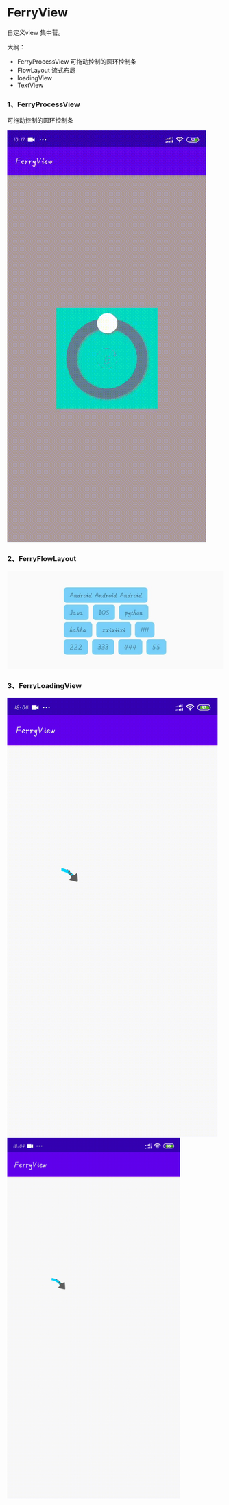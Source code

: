 # FerryView

自定义view 集中营。

大纲：
- FerryProcessView 可拖动控制的圆环控制条
- FlowLayout 流式布局
- loadingView
- TextView


### 1、FerryProcessView

可拖动控制的圆环控制条

![FerryProcessView](/效果图/ferry_processview/ferry_processview.gif)

### 2、FerryFlowLayout

![FerryFlowLayout](/效果图/ferry_flowlayout/flowlayout.jpg)

### 3、FerryLoadingView

![FerryProcessView-w150](/效果图/ferry_loadingview/1596967518414040.gif)
<img src="/效果图/ferry_loadingview/1596967518414040.gif" width = "80%" />
